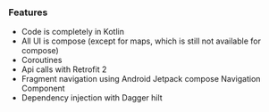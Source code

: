 ### Features

- Code is completely in Kotlin
- All UI is compose (except for maps, which is still not available for compose)
- Coroutines
- Api calls with Retrofit 2
- Fragment navigation using Android Jetpack compose Navigation Component
- Dependency injection with Dagger hilt
